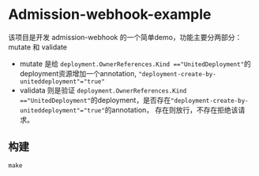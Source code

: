 # Admission-webhook-example
该项目是开发 admission-webhook 的一个简单demo，功能主要分两部分：mutate 和 validate
* mutate 是给 `deployment.OwnerReferences.Kind =="UnitedDeployment"`的deployment资源增加一个annotation, `"deployment-create-by-uniteddeployment"="true"`
* validata 则是验证 `deployment.OwnerReferences.Kind =="UnitedDeployment"`的deployment，是否存在`"deployment-create-by-uniteddeployment"="true"`的annotation，
存在则放行，不存在拒绝该请求。

## 构建
```shell
make
```